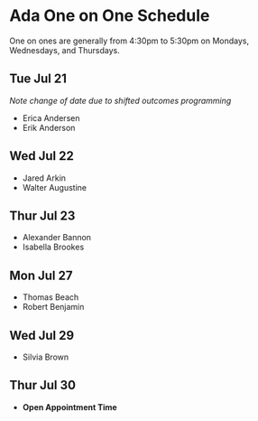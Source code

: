 # Ada One on One Schedule

One on ones are generally from 4:30pm to 5:30pm on Mondays, Wednesdays, and Thursdays.

## Tue Jul 21
*Note change of date due to shifted outcomes programming*

- Erica Andersen
- Erik Anderson

## Wed Jul 22

- Jared Arkin
- Walter Augustine

## Thur Jul 23

- Alexander Bannon
- Isabella Brookes

## Mon Jul 27

- Thomas Beach
- Robert Benjamin

## Wed Jul 29

- Silvia Brown

## Thur Jul 30

- **Open Appointment Time**
